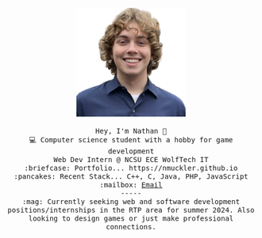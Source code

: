 <p align="center">
  <img src="https://raw.githubusercontent.com/Nmuckler/Nmuckler/main/Nathan1.png" width="220" height="220"/><br/><br/>
  <samp>
    Hey, I'm Nathan 👋 <br/>
    💻 Computer science student with a hobby for game development<br/>
    Web Dev Intern @ NCSU ECE WolfTech IT<br/>
    :briefcase: Portfolio... https://nmuckler.github.io <br/>
    :pancakes: Recent Stack... C++, C, Java, PHP, JavaScript <br/>
    :mailbox: <a href="mailto:nathanmuckler@gmail.com">Email</a> <br/>
    ----- <br/>
    :mag: Currently seeking web and software development positions/internships in the RTP area for summer 2024. Also looking to design games or just make professional connections.
  </samp>
</p>

<!--
**Nmuckler/Nmuckler** is a ✨ _special_ ✨ repository because its `README.md` (this file) appears on your GitHub profile.

Here are some ideas to get you started:

- 🔭 I’m currently working on ...
- 🌱 I’m currently learning ...
- 👯 I’m looking to collaborate on ...
- 🤔 I’m looking for help with ...
- 💬 Ask me about ...
- 📫 How to reach me: ...
- 😄 Pronouns: ...
- ⚡ Fun fact: ...
-->
